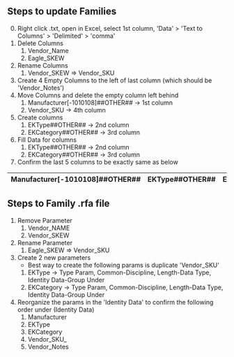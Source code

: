 ﻿## Steps to update Families
0. Right click .txt, open in Excel, select 1st column, 'Data' > 'Text to Columns' > 'Delimited' > 'comma'  
1. Delete Columns
	1. Vendor_Name
	2. Eagle_SKEW
2. Rename Columns
	1. Vendor_SKEW => Vendor_SKU
3. Create 4 Empty Columns to the left of last column (which should be 'Vendor_Notes')
4. Move Columns and delete the empty column left behind
	1. Manufacturer[-1010108]##OTHER##  -> 1st column
	2. Vendor_SKU  -> 4th column
5. Create columns
	1. EKType##OTHER##   -> 2nd column
	2. EKCategory##OTHER##   -> 3rd column
6. Fill Data for columns
	1. EKType##OTHER##   -> 2nd column
	2. EKCategory##OTHER##   -> 3rd column
7. Confirm the last 5 columns to be exactly same as below  

| Manufacturer[-1010108]##OTHER## | EKType##OTHER## | EKCategory##OTHER## | Vendor_SKU##OTHER## | Vendor_Notes##OTHER## |
| ------------------------------- | --------------- | ------------------- | ------------------- | --------------------- |

## Steps to Family .rfa file
1. Remove Parameter
	1. Vendor_NAME
	1. Vendor_SKEW
2. Rename Parameter
	1. Eagle_SKEW => Vendor_SKU
3. Create 2 new parameters
	- Best way to create the following params is duplicate 'Vendor_SKU'
	1. EKType -> Type Param, Common-Discipline, Length-Data Type, Identity Data-Group Under
	2. EKCategory -> Type Param, Common-Discipline, Length-Data Type, Identity Data-Group Under
4. Reorganize the params in the 'Identity Data' to confirm the following order under (Identity Data)
	1. Manufacturer
	2. EKType
	3. EKCategory
	4. Vendor_SKU_
	5. Vendor_Notes

